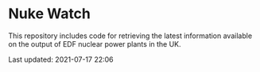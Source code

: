# Nuke Watch

This repository includes code for retrieving the latest information available on the output of EDF nuclear power plants in the UK.

Last updated: 2021-07-17 22:06